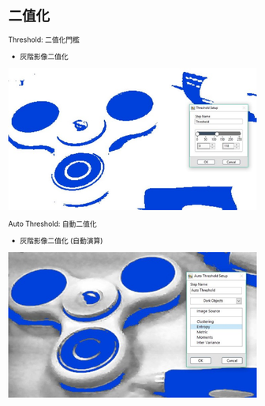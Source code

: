 # 二值化

Threshold: 二值化門檻

* 灰階影像二值化

![](../../../.gitbook/assets/tu-pian-32.jpg)

Auto Threshold: 自動二值化

* 灰階影像二值化 \(自動演算\)

![](../../../.gitbook/assets/tu-pian-33.jpg)



